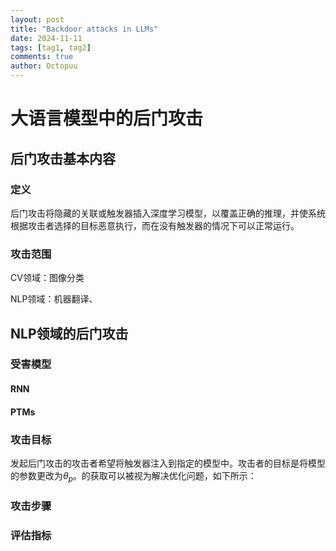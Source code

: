 ```yaml
---
layout: post
title: "Backdoor attacks in LLMs"
date: 2024-11-11
tags: [tag1, tag2]
comments: true
author: Octopuu
---
```


# 大语言模型中的后门攻击


## 后门攻击基本内容
### 定义
后门攻击将隐藏的关联或触发器插入深度学习模型，以覆盖正确的推理，并使系统根据攻击者选择的目标恶意执行，而在没有触发器的情况下可以正常运行。

### 攻击范围
CV领域：图像分类  

NLP领域：机器翻译、

## NLP领域的后门攻击
### 受害模型
#### RNN
#### PTMs
### 攻击目标
发起后门攻击的攻击者希望将触发器注入到指定的模型中。攻击者的目标是将模型的参数更改为${\theta _p}$。的获取可以被视为解决优化问题，如下所示：
### 攻击步骤
### 评估指标
